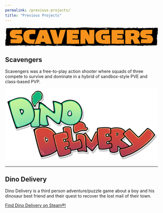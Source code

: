 ```yaml
---
permalink: /previous-projects/
title: "Previous Projects"
---
```


![The Scavengers logo](/assets/images/scavengers/scavengers_logo_180306.png "Scavengers")

## Scavengers
Scavengers was a free-to-play action shooter where squads of three compete to survive and dominate in a hybrid of sandbox-style PVE and class-based PVP.

![The Dino Delivery logo](/assets/images/dino-delivery/Dino_Delivery_Logo_01.png "Dino Delivery")

---

## Dino Delivery
Dino Delivery is a third person adventure/puzzle game about a boy and his dinosaur best friend and their quest to recover the lost mail of their town.

<i class="fab fa-steam"></i> [Find Dino Delivery on Steam&reg;!](https://store.steampowered.com/app/1109400/Dino_Delivery/)